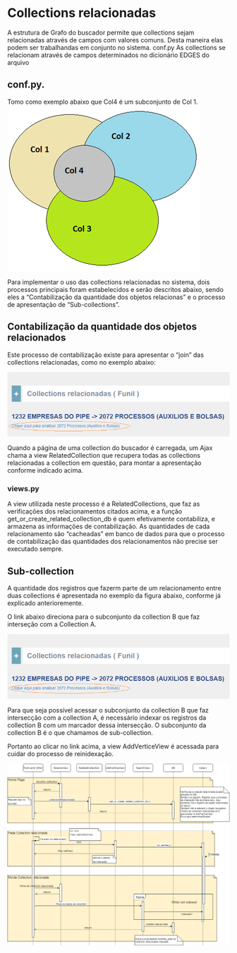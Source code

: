 # Collections relacionadas
A estrutura de Grafo do buscador permite que collections sejam relacionadas através de campos com valores comuns. Desta maneira elas podem ser trabalhandas em conjunto no sistema.
conf.py
As collections se relacionam através de campos determinados no dicionário  EDGES do arquivo

## conf.py.

Tomo como exemplo abaixo que Col4 é um subconjunto de Col 1.
![Use Case](../imagens/conjunto_collections.png)



Para implementar o uso das collections relacionadas no sistema, dois processos principais foram estabelecidos e serão descritos abaixo, sendo eles a “Contabilização da quantidade dos objetos relacionas” e o processo de apresentação de “Sub-collections”.


## Contabilização da quantidade dos objetos relacionados
Este processo de contabilização existe para apresentar o “join” das collections relacionadas, como no exemplo abaixo:

![Use Case](../imagens/qt_coll_relacionadas.png)


Quando a página de uma collection do buscador é carregada, um Ajax chama a view RelatedCollection que recupera todas as collections relacionadas a collection em questão, para montar a apresentação conforme indicado acima.

### views.py
A view utilizada neste processo é a RelatedCollections, que faz as verificações dos relacionamentos citados acima, e a função get_or_create_related_collection_db é quem efetivamente contabiliza, e armazena as informações de contabilização.
As quantidades de cada relacionamento são “cacheadas” em banco de dados para que o processo de contabilização das quantidades dos relacionamentos não precise ser executado sempre.


## Sub-collection
A quantidade dos registros que fazerm parte de um relacionamento entre duas collections é apresentada no exemplo da figura abaixo, conforme já explicado anterioremente.

O link abaixo direciona para o subconjunto da collection B que faz interseção com a Collection A.

![Use Case](../imagens/qt_coll_relacionadas.png)


Para que seja possível acessar o subconjunto da collection B que faz intersecção com a collection A, é necessário indexar os registros da collection B com um marcador dessa intersecção. O subconjunto da collection B é o que chamamos de sub-collection.

Portanto ao clicar no link acima, a view AddVerticeView é acessada para cuidar do processo de reinidexação.

![Use Case](../imagens/subcollections.png)
